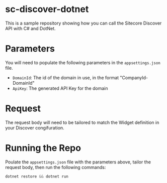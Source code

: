 # sc-discover-dotnet
This is a sample repository showing how you can call the Sitecore Discover API with C# and DotNet.

# Parameters
You will need to populate the following parameters in the `appsettings.json` file.

- `DomainId`: The id of the domain in use, in the format "CompanyId-DomainId"
- `ApiKey`: The generated API Key for the domain

# Request
The request body will need to be tailored to match the Widget definition in your Discover congifuration. 

# Running the Repo

Poulate the `appsettings.json` file with the parameters above, tailor the request body, then run the following commands:

```C#
dotnet restore && dotnet run
```